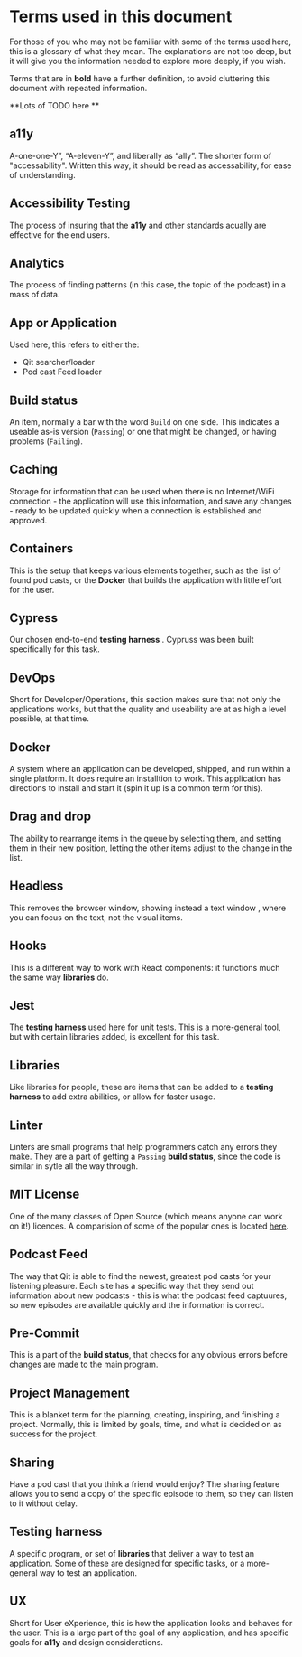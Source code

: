 # Terms used in this document #

For those of you who may not be familiar with some of the terms used here, this is a glossary of what they mean. The explanations are not too deep, but it will give you the information needed to explore more deeply, if you wish. 

Terms that are in **bold** have a further definition, to avoid cluttering this document with repeated information.

**Lots of TODO here **
## a11y ## 
A-one-one-Y”, “A-eleven-Y”, and liberally as “ally”. The shorter form of "accessability". Written this way, it should be read as accessability, for ease of understanding.

## Accessibility Testing ## 
The process of insuring that the **a11y** and other standards acually are effective for the end users.

## Analytics ## 
The process of finding patterns (in this case, the topic of the podcast) in a mass of data.

## App or Application ## 
Used here, this refers to either the:
- Qit searcher/loader
- Pod cast Feed loader

## Build status ## 
An item, normally a bar with the word `Build` on one side. This indicates a useable as-is version (`Passing`) or one that might be changed, or having problems (`Failing`).

## Caching ## 
Storage for information that can be used when there is no Internet/WiFi connection - the application will use this information, and save any changes - ready to be updated quickly when a connection is established and approved.

## Containers ## 
This is the setup that keeps various elements together, such as the list of found pod casts, or the **Docker** that builds the application with little effort for the user.

## Cypress ## 
Our chosen end-to-end **testing harness** . Cypruss was been built specifically for this task.

## DevOps ## 
Short for Developer/Operations, this section makes sure that not only the applications works, but that the quality and useability are at as high a level possible, at that time.

## Docker ## 
A system where an application can be developed, shipped, and run within a single platform. It does require an installtion to work. This application has directions to install and start it (spin it up is a common term for this).

## Drag and drop ## 
The ability to rearrange items in the queue by selecting them, and setting them in their new position, letting the other items adjust to the change in the list.

## Headless ## 
This removes the browser window, showing instead a text window , where you can focus on the text, not the visual items.

## Hooks ## 
This is a different way to work with React components: it functions much the same way **libraries** do.

## Jest ##
The **testing harness** used here for unit tests. This is a more-general tool, but with certain libraries added, is excellent for this task.

## Libraries ##
Like libraries for people, these are items that can be added to a **testing harness** to add extra abilities, or allow for faster usage.

## Linter ##
Linters are small programs that help programmers catch any errors they make. They are a part of getting a `Passing` **build status**, since the code is similar in sytle all the way through.

## MIT License ##
One of the many classes of Open Source (which means anyone can work on it!) licences. A comparision of some of the popular ones is located [here](https://www.kiuwan.com/blog/a-comparison-of-the-most-popular-open-source-licenses/).

## Podcast Feed ##
The way that Qit is able to find the newest, greatest pod casts for your listening pleasure. Each site has a specific way that they send out information about new podcasts - this is what the podcast feed captuures, so new episodes are available quickly and the information is correct.

## Pre-Commit ##
This is a part of the **build status**, that checks for any obvious errors before changes are made to the main program.

## Project Management ##
This is a blanket term for the planning, creating, inspiring, and finishing a project. Normally, this is limited by goals, time, and what is decided on as success for the project.

## Sharing ##
Have a pod cast that you think a friend would enjoy? The sharing feature allows you to send a copy of the specific episode to them, so they can listen to it without delay.

## Testing harness ##
A specific program, or set of **libraries** that deliver a way to test an application. Some of these are designed for specific tasks, or a more-general way to test an application.

## UX ##
Short for User eXperience, this is how the application looks and behaves for the user. This is a large part of the goal of any application, and has specific goals for **a11y** and design considerations.
